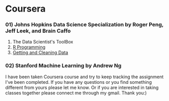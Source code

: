 # Coursera
### 01) Johns Hopkins Data Science Specialization by Roger Peng, Jeff Leek, and Brain Caffo
1. The Data Scientist's ToolBox 
2. [R Programming](https://github.com/jemc36/Coursera/tree/master/Johns%20Hopkins%20Data%20Science)
3. [Getting and Cleaning Data](https://github.com/jemc36/Coursera/tree/master/Johns%20Hopkins%20Data%20Science/03%20Getting%20and%20Cleaning%20Data)

### 02) Stanford Machine Learning by Andrew Ng


I have been taken Coursera course and try to keep tracking the assignment I've been completed. If you have any questions or you find something different from yours please let me know. Or if you are interested in taking classes together please connect me through my gmail. Thank you:)